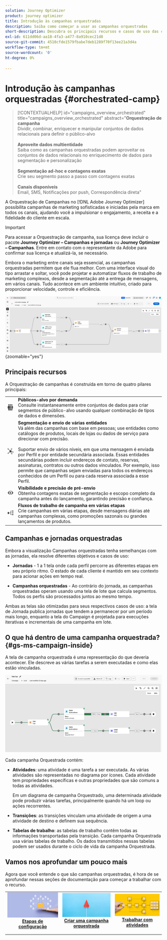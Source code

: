 ```yaml
---
solution: Journey Optimizer
product: journey optimizer
title: Introdução às campanhas orquestradas
description: Saiba como começar a usar as campanhas orquestradas
short-description: Descubra os principais recursos e casos de uso das campanhas orquestradas.
exl-id: 611dd06d-aa18-4fa3-a477-8a910cec21d8
source-git-commit: 4510cfde1579fbabe7deb1289f70f13ee21a3d4a
workflow-type: tm+mt
source-wordcount: '0'
ht-degree: 0%

---
```



# Introdução às campanhas orquestradas {#orchestrated-camp}

>[!CONTEXTUALHELP]
>id="campaigns_overview_orchestrated"
>title="campaigns_overview_orchestrated"
>abstract="<b>Orquestração de campanha</b><br/>Dividir, combinar, enriquecer e manipular conjuntos de dados relacionais para definir o público-alvo<br/><br/> <b>Aproveite dados multientidade</b><br/>Saiba como as campanhas orquestradas podem aproveitar os conjuntos de dados relacionais no enriquecimento de dados para segmentação e personalização<br/><br/><b>Segmentação ad-hoc e contagens exatas</b><br/>Crie seu segmento passo a passo com contagens exatas<br/><br/><b>Canais disponíveis</b><br/>Email, SMS, Notificações por push, Correspondência direta"

A Orquestração de Campanhas no [!DNL Adobe Journey Optimizer] possibilita campanhas de marketing sofisticadas e iniciadas pela marca em todos os canais, ajudando você a impulsionar o engajamento, a receita e a fidelidade do cliente em escala.

>[!IMPORTANT]
>
>Para acessar a Orquestração de campanha, sua licença deve incluir o pacote **Journey Optimizer – Campanhas e jornadas** ou **Journey Optimizer – Campanhas**. Entre em contato com o representante da Adobe para confirmar sua licença e atualizá-la, se necessário.

Embora o marketing entre canais seja essencial, as campanhas orquestradas permitem que ele flua melhor. Com uma interface visual do tipo arrastar e soltar, você pode projetar e automatizar fluxos de trabalho de marketing complexos, desde a segmentação até a entrega de mensagens, em vários canais. Tudo acontece em um ambiente intuitivo, criado para proporcionar velocidade, controle e eficiência.

![](assets/canvas-example-diagram.png){zoomable="yes"}

## Principais recursos

A Orquestração de campanhas é construída em torno de quatro pilares principais:

<table style="table-layout:auto">
<tr style="border: 0;">
<td><img alt="Públicos-alvo sob demanda" src="assets/do-not-localize/icon-audience.svg" width="150px"></a></td><td><b>Públicos-alvo por demanda</b><br/>Consulte instantaneamente entre conjuntos de dados para criar segmentos de público-alvo usando qualquer combinação de tipos de dados e dimensões.</td></tr>
<tr style="border: 0;">
<td><img alt="Segmentação e envio de várias entidades" src="assets/do-not-localize/icon-entity.svg" width="150px"></a></td><td><b>Segmentação e envio de várias entidades</b><br/>Vá além das campanhas com base em pessoas; use entidades como catálogos de produtos, locais de lojas ou dados de serviço para direcionar com precisão.<br/><br/>
Suportar envio de vários níveis, em que uma mensagem é enviada por Perfil e por entidade secundária associada. Essas entidades secundárias podem incluir endereços de contato, reservas, assinaturas, contratos ou outros dados vinculados. Por exemplo, isso permite que campanhas sejam enviadas para todos os endereços conhecidos de um Perfil ou para cada reserva associada a esse Perfil.</td></tr>
<tr style="border: 0;">
<td><img alt="Visibilidade e precisão de pré-envio" src="assets/do-not-localize/icon-visibility.svg" width="150px"></a></td><td><b>Visibilidade e precisão de pré-envio</b><br/>Obtenha contagens exatas de segmentação e escopo completo da campanha antes do lançamento, garantindo precisão e confiança.</td></tr>
<tr style="border: 0;">
<td><img alt="Fluxos de trabalho de campanha em várias etapas" src="assets/do-not-localize/icon-multistep.svg" width="150px"></a></td><td><b>Fluxos de trabalho de campanha em várias etapas</b><br/>Crie campanhas em várias etapas, desde mensagens diárias até campanhas complexas, como promoções sazonais ou grandes lançamentos de produtos.</td></tr>
</table>

## Campanhas e jornadas orquestradas

Embora a visualização Campanhas orquestradas tenha semelhanças com as jornadas, ela resolve diferentes objetivos e casos de uso:

* **Jornadas** - 1 a 1 tela onde cada perfil percorre as diferentes etapas em seu próprio ritmo. O estado de cada cliente é mantido em seu contexto para acionar ações em tempo real.

* **Campanhas orquestradas** - Ao contrário do jornada, as campanhas orquestradas operam usando uma tela de lote que calcula segmentos. Todos os perfis são processados juntos ao mesmo tempo.

Ambas as telas são otimizadas para seus respectivos casos de uso: a tela de Jornada publica jornadas que tendem a permanecer por um período mais longo, enquanto a tela do Campaign é projetada para execuções iterativas e incrementais de uma campanha em lote.

## O que há dentro de uma campanha orquestrada? {#gs-ms-campaign-inside}

A tela de campanha orquestrada é uma representação do que deveria acontecer. Ele descreve as várias tarefas a serem executadas e como elas estão vinculadas.

![imagem mostrando uma tela de campanha orquestrada](assets/canvas-example.png)

Cada campanha Orquestrada contém:

* **Atividades**: uma atividade é uma tarefa a ser executada. As várias atividades são representadas no diagrama por ícones. Cada atividade tem propriedades específicas e outras propriedades que são comuns a todas as atividades.

  Em um diagrama de campanha Orquestrado, uma determinada atividade pode produzir várias tarefas, principalmente quando há um loop ou ações recorrentes.

* **Transições**: as transições vinculam uma atividade de origem a uma atividade de destino e definem sua sequência.

* **Tabelas de trabalho**: as tabelas de trabalho contêm todas as informações transportadas pela transição. Cada campanha Orquestrada usa várias tabelas de trabalho. Os dados transmitidos nessas tabelas podem ser usados durante o ciclo de vida da campanha Orquestrada.

## Vamos nos aprofundar um pouco mais

Agora que você entende o que são campanhas orquestradas, é hora de se aprofundar nessas seções de documentação para começar a trabalhar com o recurso.

<table><tr style="border: 0; text-align: center;">
<td>
<a href="gs-campaign-creation.md">
<img alt="Acessar e gerenciar campanhas" src="assets/do-not-localize/workflow-access.jpeg">
</a>
<div>
<a href="gs-campaign-creation.md"><strong>Etapas de configuração</strong></a>
</div>
<p>
</td>
<td>
<a href="create-orchestrated-campaign.md">
<img alt="Lead" src="assets/do-not-localize/workflow-create.jpeg">
</a>
<div><a href="create-orchestrated-campaign.md"><strong>Criar uma campanha orquestrada</strong>
</div>
<p>
</td>
<td>
<a href="activities/about-activities.md">
<img alt="Pouco frequente" src="assets/do-not-localize/workflow-activities.jpeg">
</a>
<div>
<a href="activities/about-activities.md"><strong>Trabalhar com atividades</strong></a>
</div>
<p></td>
</tr></table>
